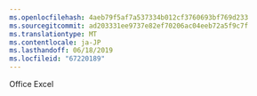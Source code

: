 ```yaml
---
ms.openlocfilehash: 4aeb79f5af7a537334b012cf3760693bf769d233
ms.sourcegitcommit: ad203331ee9737e82ef70206ac04eeb72a5f9c7f
ms.translationtype: MT
ms.contentlocale: ja-JP
ms.lasthandoff: 06/18/2019
ms.locfileid: "67220189"
---
```

Office Excel